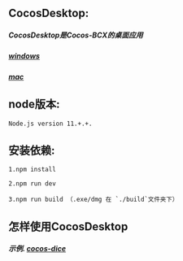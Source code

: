 ## CocosDesktop:

##### CocosDesktop是Cocos-BCX的桌面应用
##### [windows](https://cocosbcx.oss-cn-beijing.aliyuncs.com/CocosDesktop.exe)
##### [mac](https://cocosbcx.oss-cn-beijing.aliyuncs.com/CocosDesktop.dmg)

## node版本:

```
Node.js version 11.+.+.
```

## 安装依赖:

```
1.npm install
```

```
2.npm run dev
```

```
3.npm run build （.exe/dmg 在 `./build`文件夹下）
```

## 怎样使用CocosDesktop
##### 示例. [cocos-dice](https://github.com/Cocos-BCX/cocos-dice)
